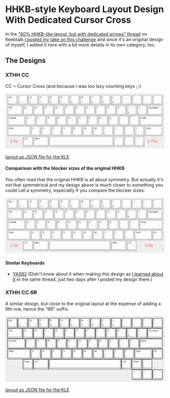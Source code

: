 HHKB-style Keyboard Layout Design With Dedicated Cursor Cross
=============================================================

In the ["60% HHKB-like layout, but with dedicated arrows"
thread](https://www.keebtalk.com/t/60-hhkb-like-layout-but-with-dedicated-arrows/8591/5)
on Keebtalk [I posted my take on this
challenge](https://www.keebtalk.com/t/60-hhkb-like-layout-but-with-dedicated-arrows/8591/5)
and since it's an original design of myself, I added it here with a
bit more details in its own category, too.

The Designs
-----------

### XTHH CC

CC = Cursor Cross (and because I was too lazy counting keys ;-)

![XTHH CC with blocker sizes](Images/HHKB-cursor-block-layout-with-blocker-sizes.png)

[layout as JSON file for the KLE](Layouts/HHKB-cursor-block-layout.json)

#### Comparison with the blocker sizes of the original HHKB

You often read that the original HHKB is all about symmetry. But
actually it's not that symmetrical and my design above is much closer
to something you could call a symmetry, especially if you compare the
blocker sizes:

![Original HHKB layout with blocker sizes](Images/HHKB-original-layout-with-blocker-sizes.png)

#### Similar Keyboards

* [YAS62](https://geekhack.org/index.php?topic=87511.0) (Didn't know
  about it when making this design as [I learned about
  it](https://www.keebtalk.com/t/60-hhkb-like-layout-but-with-dedicated-arrows/8591/15)
  in the same thread, just two days after I posted my design there.)


### XTHH CC 6R

A similar design, but close to the original layout at the expense of
adding a 6th row, hence the "6R" suffix.

![XTHH CC 6R](Images/XTHH-CC-6R.png)

[layout as JSON file for the KLE](Layouts/XTHH-CC-6R.json)
